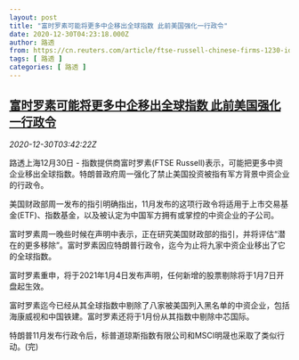 ```yaml
---
layout: post
title: "富时罗素可能将更多中企移出全球指数 此前美国强化一行政令"
date: 2020-12-30T04:23:18.000Z
author: 路透
from: https://cn.reuters.com/article/ftse-russell-chinese-firms-1230-idCNKBS29409Q
tags: [ 路透 ]
categories: [ 路透 ]
---
```

<!--1609302198000-->
[富时罗素可能将更多中企移出全球指数 此前美国强化一行政令](https://cn.reuters.com/article/ftse-russell-chinese-firms-1230-idCNKBS29409Q)
------

<div>
<div><i>2020-12-30T03:42:22Z</i></div><p>路透上海12月30日 - 指数提供商富时罗素(FTSE Russell)表示，可能把更多中资企业移出全球指数。特朗普政府周一强化了禁止美国投资被指有军方背景中资企业的行政令。</p><p>美国财政部周一发布的指引明确指出，11月发布的这项行政令将适用于上市交易基金(ETF)、指数基金，以及被认定为中国军方拥有或掌控的中资企业的子公司。</p><p>富时罗素周一晚些时候在声明中表示，正在研究美国财政部的指引，并将评估“潜在的更多移除”。富时罗素因应特朗普行政令，迄今为止将九家中资企业移出了它的全球指数。</p><p>富时罗素重申，将于2021年1月4日发布声明，任何新增的股票剔除将于1月7日开盘起生效。</p><p>富时罗素迄今已经从其全球指数中剔除了八家被美国列入黑名单的中资企业，包括海康威视和中国铁建。富时罗素还将于1月份从其指数中剔除中芯国际。</p><p>特朗普11月发布行政令后，标普道琼斯指数有限公司和MSCI明晟也采取了类似行动。(完)</p>
</div>
